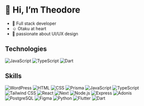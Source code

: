 # 👋 Hi, I’m  Theodore
  
- 🌱 Full stack developer
- ☺️ Otaku at heart
- 💅 passionate about UI/UX design

<!---
Theodorebinda/Theodorebinda is a ✨ special ✨ repository because its `README.md` (this file) appears on your GitHub profile.
You can click the Preview link to take a look at your changes.
--->
## Technologies

![JavaScript](https://img.shields.io/badge/JavaScript-yellow)
![TypeScript](https://img.shields.io/badge/TypeScript-blue)
![Dart](https://img.shields.io/badge/Dart-00BFFF)

## Skills

<div>
    <img src="https://skillicons.dev/icons?i=wordpress" alt="WordPress" />
    <img src="https://skillicons.dev/icons?i=html" alt="HTML" />
    <img src="https://skillicons.dev/icons?i=css" alt="CSS" />
  <img src="https://skillicons.dev/icons?i=prisma" alt="Prisma" />
    <img src="https://skillicons.dev/icons?i=js" alt="JavaScript" />
    <img src="https://skillicons.dev/icons?i=ts" alt="TypeScript" />
    <img src="https://skillicons.dev/icons?i=tailwind" alt="Tailwind CSS" />
    <img src="https://skillicons.dev/icons?i=react" alt="React" />
    <img src="https://skillicons.dev/icons?i=next" alt="Next" />
    <img src="https://skillicons.dev/icons?i=nodejs" alt="Node.js" />
    <img src="https://skillicons.dev/icons?i=express" alt="Express" />
    <img src="https://skillicons.dev/icons?i=adonis" alt="Adonis" />
    <img src="https://skillicons.dev/icons?i=postgres" alt="PostgreSQL" />
    <img src="https://skillicons.dev/icons?i=figma" alt="Figma" />
    <img src="https://skillicons.dev/icons?i=py" alt="Python" />
    <!--<img src="https://skillicons.dev/icons?i=django" alt="Django" />-->
    <img src="https://skillicons.dev/icons?i=flutter" alt="Flutter" />
    <img src="https://skillicons.dev/icons?i=dart" alt="Dart" />
 
</div>



